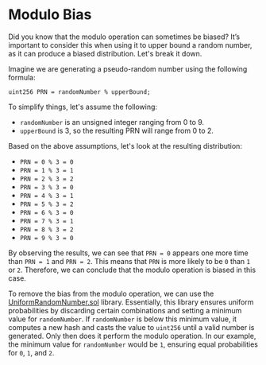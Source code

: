 # Modulo Bias

Did you know that the modulo operation can sometimes be biased? It’s important to consider this when using it to upper bound a random number, as it can produce a biased distribution. Let's break it down.

Imagine we are generating a pseudo-random number using the following formula:

```solidity
uint256 PRN = randomNumber % upperBound;
```

To simplify things, let's assume the following:

- `randomNumber` is an unsigned integer ranging from 0 to 9.
- `upperBound` is 3, so the resulting PRN will range from 0 to 2.

Based on the above assumptions, let's look at the resulting distribution:

- `PRN = 0 % 3 = 0`
- `PRN = 1 % 3 = 1`
- `PRN = 2 % 3 = 2`
- `PRN = 3 % 3 = 0`
- `PRN = 4 % 3 = 1`
- `PRN = 5 % 3 = 2`
- `PRN = 6 % 3 = 0`
- `PRN = 7 % 3 = 1`
- `PRN = 8 % 3 = 2`
- `PRN = 9 % 3 = 0`

By observing the results, we can see that `PRN = 0` appears one more time than `PRN = 1` and `PRN = 2`. This means that `PRN` is more likely to be `0` than `1` or `2`. Therefore, we can conclude that the modulo operation is biased in this case.

To remove the bias from the modulo operation, we can use the [UniformRandomNumber.sol](https://github.com/GenerationSoftware/uniform-random-number/blob/main/src/UniformRandomNumber.sol) library. Essentially, this library ensures uniform probabilities by discarding certain combinations and setting a minimum value for `randomNumber`. If `randomNumber` is below this minimum value, it computes a new hash and casts the value to `uint256` until a valid number is generated. Only then does it perform the modulo operation. In our example, the minimum value for `randomNumber` would be `1`, ensuring equal probabilities for `0`, `1`, and `2`.